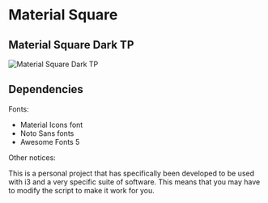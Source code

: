 Material Square
===

Material Square Dark TP
---

![Material Square Dark TP](https://raw.githubusercontent.com/joshua-kent/material-square-polybar/media/dark-tp-edit.png)


Dependencies
---

Fonts:

* Material Icons font
* Noto Sans fonts
* Awesome Fonts 5

Other notices:

This is a personal project that has specifically been developed to be used with i3 and a very specific suite of software. This means that you may have to modify the script to make it work for you.
